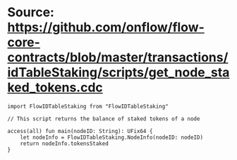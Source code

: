 # Source: https://github.com/onflow/flow-core-contracts/blob/master/transactions/idTableStaking/scripts/get_node_staked_tokens.cdc

```
import FlowIDTableStaking from "FlowIDTableStaking"

// This script returns the balance of staked tokens of a node

access(all) fun main(nodeID: String): UFix64 {
    let nodeInfo = FlowIDTableStaking.NodeInfo(nodeID: nodeID)
    return nodeInfo.tokensStaked
}
```